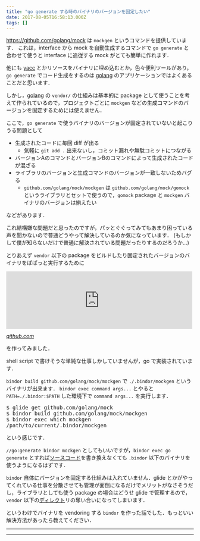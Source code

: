 ```yaml
---
title: "go generate する時のバイナリのバージョンを固定したい"
date: 2017-08-05T16:58:13.000Z
tags: []
---
```


<p><a href="https://github.com/golang/mock">https://github.com/golang/mock</a> は <code>mockgen</code> というコマンドを提供しています．
これは，interface から mock を自動生成するコマンドで <code>go generate</code> と合わせて使うと interface に追従する mock がとても簡単に作れます．</p>

<p>他にも <a class="keyword" href="http://d.hatena.ne.jp/keyword/yacc">yacc</a> とかリソースをバイナリに埋め込むとか，色々便利ツールがあり，<code>go generate</code> でコード生成をするのは <a class="keyword" href="http://d.hatena.ne.jp/keyword/golang">golang</a> のアプリケーションではよくあることだと思います．</p>

<p>しかし，<a class="keyword" href="http://d.hatena.ne.jp/keyword/golang">golang</a> の <code>vendor/</code> の仕組みは基本的に package として使うことを考えて作られているので，プロジェクトごとに <code>mockgen</code> などの生成コマンドのバージョンを固定するためには使えません．</p>

<p>ここで，<code>go generate</code> で使うバイナリのバージョンが固定されていないと起こりうる問題として</p>

<ul>
<li>生成されたコードに毎回 diff が出る

<ul>
<li>気軽に <code>git add .</code> 出来ないし，コミット漏れや無駄コミットにつながる</li>
</ul>
</li>
<li>バージョンAのコマンドとバージョンBのコマンドによって生成されたコードが混ざる</li>
<li>ライブラリのバージョンと生成コマンドのバージョンが一致しないためバグる

<ul>
<li><code>github.com/golang/mock/mockgen</code> は <code>github.com/golang/mock/gomock</code> というライブラリとセットで使うので，<code>gomock</code> package と <code>mockgen</code> バイナリのバージョンは揃えたい</li>
</ul>
</li>
</ul>

<p>などがあります．</p>

<p>これ結構嫌な問題だと思ったのですが，パッとぐぐってみてもあまり困っている声を聞かないので普通どうやって解決しているのか気になっています．
(もしかして僕が知らないだけで普通に解決されている問題だったりするのだろうか&hellip;)</p>

<p>とりあえず <code>vendor</code> 以下の package をビルドしたり固定されたバージョンのバイナリをぱぱっと実行するために</p>

<p><iframe src="https://hatenablog-parts.com/embed?url=https%3A%2F%2Fgithub.com%2Fagatan%2Fbindor" title="agatan/bindor" class="embed-card embed-webcard" scrolling="no" frameborder="0" style="display: block; width: 100%; height: 155px; max-width: 500px; margin: 10px 0px;"></iframe><cite class="hatena-citation"><a href="https://github.com/agatan/bindor">github.com</a></cite></p>

<p>を作ってみました．</p>

<p>shell script で書けそうな単純な仕事しかしていませんが，go で実装されています．</p>

<p><code>bindor build github.com/golang/mock/mockgen</code> で <code>./.bindor/mockgen</code> というバイナリが出来ます．
<code>bindor exec command args...</code> とやると <code>PATH=./.bindor:$PATH</code> した環境下で <code>command args...</code> を実行します．</p>

<pre class="code lang-sh" data-lang="sh" data-unlink>$ glide get github.com/golang/mock
$ bindor build github.com/golang/mock/mockgen
$ bindor <span class="synStatement">exec</span> which mockgen
/path/to/current/.bindor/mockgen
</pre>

<p>という感じです．</p>

<p><code>//go:generate bindor mockgen</code> としてもいいですが，<code>bindor exec go generate</code> とすれば<a class="keyword" href="http://d.hatena.ne.jp/keyword/%A5%BD%A1%BC%A5%B9%A5%B3%A1%BC%A5%C9">ソースコード</a>を書き換えなくても <code>.bindor</code> 以下のバイナリを使うようになるはずです．</p>

<p><code>bindor</code> 自体にバージョンを固定する仕組みは入れていません．glide とかがやってくれている仕事を分散させても管理が面倒になるだけでメリットがなさそうだし，ライブラリとしても使う package の場合はどうせ glide で管理するので，<code>vendor</code> 以下の<a class="keyword" href="http://d.hatena.ne.jp/keyword/%A5%C7%A5%A3%A5%EC%A5%AF%A5%C8">ディレクト</a>リの奪い合いになってしまいます．</p>

<p>というわけでバイナリを vendoring する <code>bindor</code> を作った話でした．もっといい解決方法があったら教えてください．</p>

---

---
